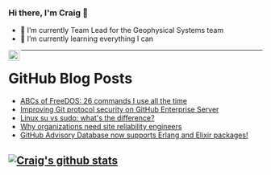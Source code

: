 ### Hi there, I'm Craig 👋

<!--
**CraigTeelFugro/CraigTeelFugro** is a ✨ _special_ ✨ repository because its `README.md` (this file) appears on your GitHub profile.

Here are some ideas to get you started:
-->

- 🔭 I’m currently Team Lead for the Geophysical Systems team
- 🌱 I’m currently learning everything I can

[<img align="left" alt="Craig Teel | LinkedIn" width="22px" src="https://cdn.jsdelivr.net/npm/simple-icons@v3/icons/linkedin.svg" />][linkedin]

---

# GitHub Blog Posts

<!-- BLOG-POST-LIST:START -->
- [ABCs of FreeDOS: 26 commands I use all the time](https://opensource.com/article/22/6/26-freedos-commands)
- [Improving Git protocol security on GitHub Enterprise Server](https://github.blog/2022-06-28-improving-git-protocol-security-on-github-enterprise-server/)
- [Linux su vs sudo: what&#39;s the difference?](https://opensource.com/article/22/6/linux-su-vs-sudo-sysadmin)
- [Why organizations need site reliability engineers](https://opensource.com/article/22/6/benefits-sre-site-reliability-engineering)
- [GitHub Advisory Database now supports Erlang and Elixir packages!](https://github.blog/2022-06-27-github-advisory-database-now-supports-erlang-and-elixir-packages/)
<!-- BLOG-POST-LIST:END -->

## [![Craig's github stats](https://github-readme-stats.vercel.app/api?username=craigteelfugro)](https://github.com/anuraghazra/github-readme-stats)


[linkedin]: https://linkedin.com/in/craig-teel-b8786771

